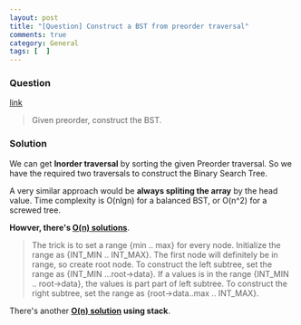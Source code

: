 ```yaml
---
layout: post
title: "[Question] Construct a BST from preorder traversal"
comments: true
category: General
tags: [  ]
---
```


### Question 

[link](http://www.geeksforgeeks.org/g-fact-17/)

> Given preorder, construct the BST. 

### Solution

We can get __Inorder traversal__ by sorting the given Preorder traversal. So we have the required two traversals to construct the Binary Search Tree. 

A very similar approach would be __always spliting the array__ by the head value. Time complexity is O(nlgn) for a balanced BST, or O(n^2) for a screwed tree. 

__Howver, there's [O(n) solutions](http://www.geeksforgeeks.org/construct-bst-from-given-preorder-traversa/)__. 

> The trick is to set a range {min .. max} for every node. Initialize the range as {INT_MIN .. INT_MAX}. The first node will definitely be in range, so create root node. To construct the left subtree, set the range as {INT_MIN …root->data}. If a values is in the range {INT_MIN .. root->data}, the values is part part of left subtree. To construct the right subtree, set the range as {root->data..max .. INT_MAX}.

There's another __[O(n) solution](http://www.geeksforgeeks.org/construct-bst-from-given-preorder-traversal-set-2/) using stack__. 
